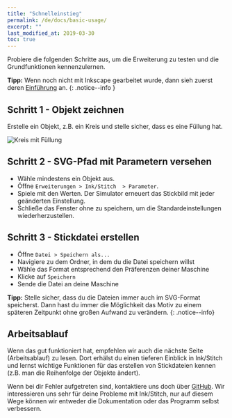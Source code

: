 ```yaml
---
title: "Schnelleinstieg"
permalink: /de/docs/basic-usage/
excerpt: ""
last_modified_at: 2019-03-30
toc: true
---
```

Probiere die folgenden Schritte aus, um die Erweiterung zu testen und die Grundfunktionen kennenzulernen.

**Tipp:** Wenn noch nicht mit Inkscape gearbeitet wurde, dann sieh zuerst deren [Einführung](https://inkscape.org/de/doc/tutorials/basic/tutorial-basic.html) an.
{: .notice--info }

## Schritt 1 - Objekt zeichnen

Erstelle ein Objekt, z.B. ein Kreis und stelle sicher, dass es eine Füllung hat.

![Kreis mit Füllung](/assets/images/docs/en/basic-usage-circle-fill-color.png)

## Schritt 2 - SVG-Pfad mit Parametern versehen

* Wähle mindestens ein Objekt aus.
* Öffne `Erweiterungen > Ink/Stitch  > Parameter`.
* Spiele mit den Werten. Der Simulator erneuert das Stickbild mit jeder geänderten Einstellung.
* Schließe das Fenster ohne zu speichern, um die Standardeinstellungen wiederherzustellen.

## Schritt 3 - Stickdatei erstellen

* Öffne `Datei > Speichern als...`
* Navigiere zu dem Ordner, in dem du die Datei speichern willst
* Wähle das Format entsprechend den Präferenzen deiner Maschine
* Klicke auf `Speichern`
* Sende die Datei an deine Maschine

**Tipp:** Stelle sicher, dass du die Dateien immer auch im SVG-Format speicherst. Dann hast du immer die Möglichkeit das Motiv zu einem späteren Zeitpunkt ohne großen Aufwand zu verändern.
{: .notice--info}

## Arbeitsablauf

Wenn das gut funktioniert hat, empfehlen wir auch die nächste Seite (Arbeitsablauf) zu lesen. 
Dort erhälst du einen tieferen Einblick in Ink/Stitch und lernst wichtige Funktionen für das erstellen von Stickdateien kennen (z.B. man die Reihenfolge der Objekte ändert).

Wenn bei dir Fehler aufgetreten sind, kontaktiere uns doch über [GitHub](https://github.com/inkstitch/inkstitch/issues/).
Wir interessieren uns sehr für deine Probleme mit Ink/Stitch, nur auf diesem Wege können wir entweder die Dokumentation oder das Programm selbst verbessern.

